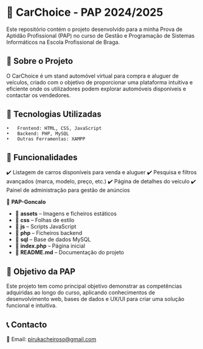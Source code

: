 # 🚗 CarChoice - PAP 2024/2025 

Este repositório contém o projeto desenvolvido para a minha Prova de Aptidão Profissional (PAP) no curso de Gestão e Programação de Sistemas Informáticos na Escola Profissional de Braga.


## 📌 Sobre o Projeto

O CarChoice é um stand automóvel virtual para compra e aluguer de veículos, criado com o objetivo de proporcionar uma plataforma intuitiva e eficiente onde os utilizadores podem explorar automóveis disponíveis e contactar os vendedores.


## 🚀 Tecnologias Utilizadas

	•	Frontend: HTML, CSS, JavaScript
	•	Backend: PHP, MySQL
	•	Outras Ferramentas: XAMPP


## 🎯 Funcionalidades

✔️ Listagem de carros disponíveis para venda e aluguer
✔️ Pesquisa e filtros avançados (marca, modelo, preço, etc.)
✔️ Página de detalhes do veículo
✔️ Painel de administração para gestão de anúncios


📁 **PAP-Goncalo**
- 📂 **assets** – Imagens e ficheiros estáticos  
- 📂 **css** – Folhas de estilo  
- 📂 **js** – Scripts JavaScript  
- 📂 **php** – Ficheiros backend  
- 📂 **sql** – Base de dados MySQL  
- 📄 **index.php** – Página inicial  
- 📄 **README.md** – Documentação do projeto  


## 🎯 Objetivo da PAP

Este projeto tem como principal objetivo demonstrar as competências adquiridas ao longo do curso, aplicando conhecimentos de desenvolvimento web, bases de dados e UX/UI para criar uma solução funcional e intuitiva.

## 📞 Contacto

📧 Email: pirukacheiroso@gmail.com
